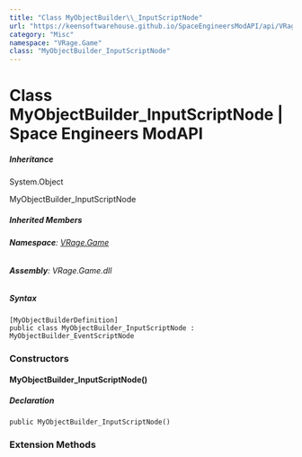 ```yaml
---
title: "Class MyObjectBuilder\\_InputScriptNode"
url: "https://keensoftwarehouse.github.io/SpaceEngineersModAPI/api/VRage.Game.MyObjectBuilder_InputScriptNode.html"
category: "Misc"
namespace: "VRage.Game"
class: "MyObjectBuilder_InputScriptNode"
---
```


# Class MyObjectBuilder\_InputScriptNode | Space Engineers ModAPI

##### Inheritance

System.Object

MyObjectBuilder\_InputScriptNode

##### Inherited Members

###### **Namespace**: [VRage.Game](https://keensoftwarehouse.github.io/SpaceEngineersModAPI/api/VRage.Game.html)

###### **Assembly**: VRage.Game.dll

##### Syntax

```
[MyObjectBuilderDefinition]
public class MyObjectBuilder_InputScriptNode : MyObjectBuilder_EventScriptNode
```

### Constructors

#### MyObjectBuilder\_InputScriptNode()

##### Declaration

```
public MyObjectBuilder_InputScriptNode()
```

### Extension Methods